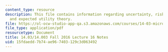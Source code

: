 ```yaml
---
content_type: resource
description: This file contains information regarding uncertainty, risk preference,
  and expected utility theory.
file: https://ol-ocw-studio-app-qa.s3.amazonaws.com/courses/14-03-microeconomic-theory-and-public-policy-fall-2016/15fdaedd7b74ae967403129c3d063492_MIT14_03F16_lec16.pdf
file_type: application/pdf
resourcetype: Document
title: 14.03/14.003 Fall 2016 Lecture 16 Notes
uid: 15fdaedd-7b74-ae96-7403-129c3d063492
---
```

